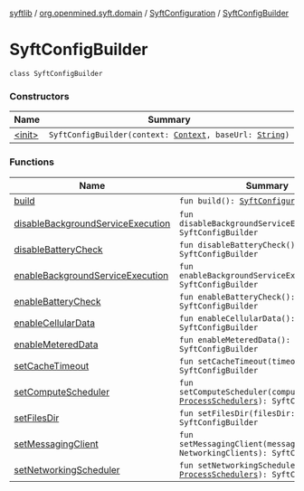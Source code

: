 [syftlib](../../../index.md) / [org.openmined.syft.domain](../../index.md) / [SyftConfiguration](../index.md) / [SyftConfigBuilder](./index.md)

# SyftConfigBuilder

`class SyftConfigBuilder`

### Constructors

| Name | Summary |
|---|---|
| [&lt;init&gt;](-init-.md) | `SyftConfigBuilder(context: `[`Context`](https://developer.android.com/reference/android/content/Context.html)`, baseUrl: `[`String`](https://kotlinlang.org/api/latest/jvm/stdlib/kotlin/-string/index.html)`)` |

### Functions

| Name | Summary |
|---|---|
| [build](build.md) | `fun build(): `[`SyftConfiguration`](../index.md) |
| [disableBackgroundServiceExecution](disable-background-service-execution.md) | `fun disableBackgroundServiceExecution(): SyftConfigBuilder` |
| [disableBatteryCheck](disable-battery-check.md) | `fun disableBatteryCheck(): SyftConfigBuilder` |
| [enableBackgroundServiceExecution](enable-background-service-execution.md) | `fun enableBackgroundServiceExecution(): SyftConfigBuilder` |
| [enableBatteryCheck](enable-battery-check.md) | `fun enableBatteryCheck(): SyftConfigBuilder` |
| [enableCellularData](enable-cellular-data.md) | `fun enableCellularData(): SyftConfigBuilder` |
| [enableMeteredData](enable-metered-data.md) | `fun enableMeteredData(): SyftConfigBuilder` |
| [setCacheTimeout](set-cache-timeout.md) | `fun setCacheTimeout(timeout: `[`Long`](https://kotlinlang.org/api/latest/jvm/stdlib/kotlin/-long/index.html)`): SyftConfigBuilder` |
| [setComputeScheduler](set-compute-scheduler.md) | `fun setComputeScheduler(computeSchedulers: `[`ProcessSchedulers`](../../../org.openmined.syft.threading/-process-schedulers/index.md)`): SyftConfigBuilder` |
| [setFilesDir](set-files-dir.md) | `fun setFilesDir(filesDir: `[`File`](https://docs.oracle.com/javase/6/docs/api/java/io/File.html)`): SyftConfigBuilder` |
| [setMessagingClient](set-messaging-client.md) | `fun setMessagingClient(messagingClient: NetworkingClients): SyftConfigBuilder` |
| [setNetworkingScheduler](set-networking-scheduler.md) | `fun setNetworkingScheduler(scheduler: `[`ProcessSchedulers`](../../../org.openmined.syft.threading/-process-schedulers/index.md)`): SyftConfigBuilder` |
